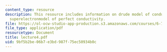```yaml
---
content_type: resource
description: This resource includes information on drude model of conductivity, and
  superelectronmodel of perfect conductivity.
file: https://ol-ocw-studio-app-production.s3.amazonaws.com/courses/6-763-applied-superconductivity-fall-2005/9bf5b2be06b7e3bd987f75ec50934b0c_lecture4.pdf
file_type: application/pdf
resourcetype: Document
title: lecture4.pdf
uid: 9bf5b2be-06b7-e3bd-987f-75ec50934b0c
---
```

